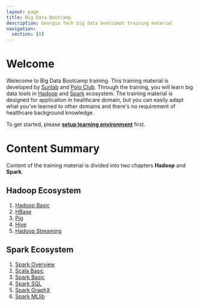```yaml
---
layout: page
title: Big Data Bootcamp
description: Georgia Tech big data bootcampt training material
navigation:
  section: [0]
---
```


# Welcome
Welecome to Big Data Bootcamp training. This training material is developed by [Sunlab](http://www.sunlab.org/) and [Polo Club](http://poloclub.gatech.edu/). Through the training, you will learn  big data tools in [Hadoop](hadoop.apache.org) and [Spark](spark.apache.org) ecosystem. The training material is designed for application in healthcare domain, but you can easily adapt what you've learned to other domains and there's no requirement of healthcare background knowledge.

To get started, please [**setup learning environment**](environment) first.

# Content Summary
Content of the training material is divided into two chapters **Hadoop** and **Spark**.

## Hadoop Ecosystem
1. [Hadoop Basic](hadoop)
2. [HBase](hbase)
3. [Pig](pig)
4. [Hive](hive)
5. [Hadoop Streaming](hadoop-streaming)

## Spark Ecosystem
1. [Spark Overview](spark)
2. [Scala Basic](scala-basic)
3. [Spark Basic](spark-basic)
4. [Spark SQL](spark-sql)
5. [Spark GraphX](spark-graphx)
6. [Spark MLlib](spark-mllib)
